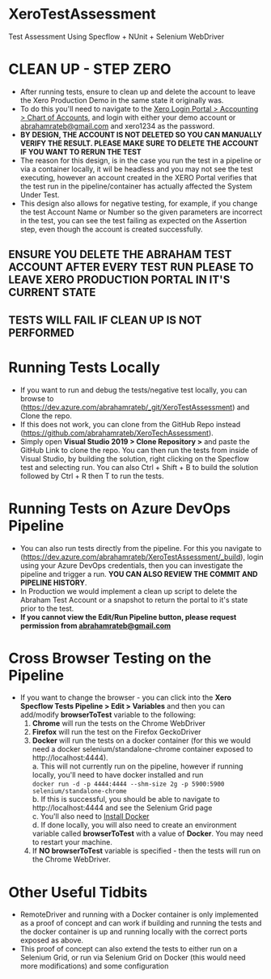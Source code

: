 # XeroTestAssessment
Test Assessment Using Specflow + NUnit + Selenium WebDriver

# CLEAN UP - STEP ZERO
- After running tests, ensure to clean up and delete the account to leave the Xero Production Demo in the same state it originally was. 
- To do this you'll need to navigate to the [Xero Login Portal > Accounting > Chart of Accounts](https://go.xero.com/GeneralLedger/ChartOfAccounts.aspx?Start=1&PageSize=200), 
  and login with either your demo account or abrahamrateb@gmail.com and xero1234 as the password. 
- **BY DESIGN, THE ACCOUNT IS NOT DELETED SO YOU CAN MANUALLY VERIFY THE RESULT. PLEASE MAKE SURE TO DELETE THE ACCOUNT IF YOU WANT TO RERUN THE TEST**
- The reason for this design, is in the case you run the test in a pipeline or via a container locally, it wil be headless and you may not see the test executing, however
  an account created in the XERO Portal verifies that the test run in the pipeline/container has actually affected the System Under Test. 
- This design also allows for negative testing, for example, if you change the test Account Name or Number so the given parameters are incorrect in the test, you can see the test
  failing as expected on the Assertion step, even though the account is created successfully. 
## ENSURE YOU DELETE THE ABRAHAM TEST ACCOUNT AFTER EVERY TEST RUN PLEASE TO LEAVE XERO PRODUCTION PORTAL IN IT'S CURRENT STATE
## TESTS WILL FAIL IF CLEAN UP IS NOT PERFORMED

# Running Tests Locally
- If you want to run and debug the tests/negative test locally, you can browse to (https://dev.azure.com/abrahamrateb/_git/XeroTestAssessment) and Clone the repo. 
- If this does not work, you can clone from the GitHub Repo instead (https://github.com/abrahamrateb/XeroTechAssessment). 
- Simply open **Visual Studio 2019 > Clone Repository >** and paste the GitHub Link to clone the repo.
You can then run the tests from inside of Visual Studio, by building the solution, right clicking on the Specflow test and selecting run. 
You can also Ctrl + Shift + B to build the solution followed by Ctrl + R then T to run the tests. 

# Running Tests on Azure DevOps Pipeline
- You can also run tests directly from the pipeline. For this you navigate to (https://dev.azure.com/abrahamrateb/XeroTestAssessment/_build), login using your Azure DevOps credentials,
then you can investigate the pipeline and trigger a run. **YOU CAN ALSO REVIEW THE COMMIT AND PIPELINE HISTORY**.
- In Production we would implement a clean up script to delete the Abraham Test Account or a snapshot to return the portal to it's state prior to the test. 
- **If you cannot view the Edit/Run Pipeline button, please request permission from abrahamrateb@gmail.com**

# Cross Browser Testing on the Pipeline
- If you want to change the browser - you can click into the **Xero Specflow Tests Pipeline > Edit > Variables** and then you can add/modify **browserToTest** variable to the following: 
    1. **Chrome** will run the tests on the Chrome WebDriver
    2. **Firefox** will run the test on the Firefox GeckoDriver
    3. **Docker** will run the tests on a docker container (for this we would need a docker selenium/standalone-chrome container exposed to http://localhost:4444). \
        a. This will not currently run on the pipeline, however if running locally, you'll need to have docker installed and run\
        `docker run -d -p 4444:4444 --shm-size 2g -p 5900:5900 selenium/standalone-chrome`\
        b. If this is successful, you should be able to navigate to http://localhost:4444 and see the Selenium Grid page\
        c. You'll also need to [Install Docker](https://docs.docker.com/docker-for-windows/install/)\
        d. If done locally, you will also need to create an environment variable called **browserToTest** with a value of **Docker**. You may need to restart your machine. 
    4. If **NO browserToTest** variable is specified - then the tests will run on the Chrome WebDriver.

# Other Useful Tidbits
- RemoteDriver and running with a Docker container is only implemented as a proof of concept and can work if building and running the tests and the docker container is up 
  and running locally with the correct ports exposed as above.
- This proof of concept can also extend the tests to either run on a Selenium Grid, or run via Selenium Grid on Docker (this would need more modifications) and some configuration

